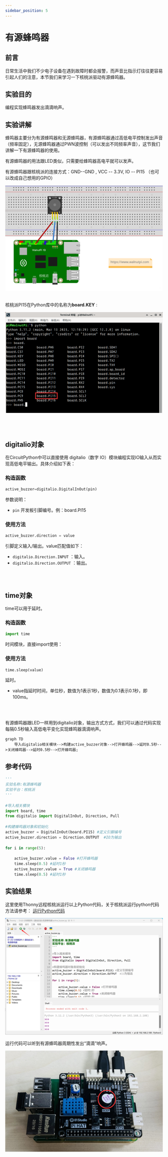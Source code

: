 ```yaml
---
sidebar_position: 5
---
```


# 有源蜂鸣器

## 前言
日常生活中我们不少电子设备在遇到故障时都会报警，而声音比指示灯往往更容易引起人们的注意，本节我们来学习一下核桃派驱动有源蜂鸣器。

## 实验目的
编程实现蜂鸣器发出滴滴响声。

## 实验讲解

蜂鸣器主要分为有源蜂鸣器和无源蜂鸣器，有源蜂鸣器通过高低电平控制发出声音（频率固定），无源蜂鸣器通过PWN波控制（可以发出不同频率声音），这节我们讲解一下有源蜂鸣器的使用。

有源蜂鸣器的用法跟LED类似，只需要给蜂鸣器高电平就可以发声。

有源蜂鸣器跟核桃派的连接方式：GND--GND , VCC -- 3.3V, IO -- PI15 （也可以改成自己想用的GPIO）

![active_buzzer1](./img/active_buzzer/active_buzzer1.png) <br></br>

核桃派PI15在Python库中的名称为**board.KEY** :

![active_buzzer2](./img/active_buzzer/active_buzzer2.png) <br></br><br></br>

## digitalio对象

在CircuitPython中可以直接使用 digitalio（数字 IO）模块编程实现IO输入从而实现高低电平输出。具体介绍如下表：

### 构造函数
```python
active_buzzer=digitalio.DigitalInOut(pin)
```
参数说明：
- `pin` 开发板引脚编号。例：board.PI15

### 使用方法
```python
active_buzzer.direction = value
```
引脚定义输入/输出。value匹配值如下：
- `digitalio.Direction.INPUT` ：输入。
- `digitalio.Direction.OUTPUT` ：输出。

<br></br>

## time对象

time可以用于延时。

### 构造函数
```python
import time
```
时间模块，直接import使用：

### 使用方法
```python
time.sleep(value)
```
延时。
- value指延时时间，单位秒，数值为1表示1秒，数值为0.1表示0.1秒，即100ms。

<br></br>

有源蜂鸣器跟LED一样用到digitalio对象，输出方式方式，我们可以通过代码实现每隔0.5秒输入高低电平变化实现蜂鸣器滴滴响声。

```mermaid
graph TD
    导入digitalio相关模块-->构建active_buzzer对象-->打开蜂鸣器-->延时0.5秒-->关闭蜂鸣器-->延时0.5秒-->打开蜂鸣器;
```

## 参考代码

```python
'''
实验名称:有源蜂鸣器
实验平台：核桃派
'''

#导入相关模块
import board, time
from digitalio import DigitalInOut, Direction, Pull

#构建蜂鸣器对象和初始化
active_buzzer = DigitalInOut(board.PI15) #定义引脚编号
active_buzzer.direction = Direction.OUTPUT  #IO为输出

for i in range(5):
    
    active_buzzer.value = False #打开蜂鸣器
    time.sleep(0.5) #延时1秒
    active_buzzer.value = True #关闭蜂鸣器
    time.sleep(0.5) #延时1秒   
```

## 实验结果

这里使用Thonny远程核桃派运行以上Python代码，关于核桃派运行python代码方法请参考： [运行Python代码](../python_run.md)

![active_buzzer3](./img/active_buzzer/active_buzzer3.png)


运行代码可以听到有源蜂鸣器周期性发出“滴滴”响声。

![active_buzzer4](./img/active_buzzer/active_buzzer4.png)